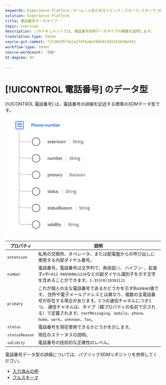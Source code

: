 ```yaml
---
keywords: Experience Platform；ホーム；人気のあるトピック；スキーマ;スキーマ;XDM；フィールド；スキーマ;スキーマ;phoneNumber;xdm:phoneNumber；データ型；データ型；
solution: Experience Platform
title: 電話番号データタイプ
topic: overview
description: このドキュメントでは、電話番号XDMデータタイプの概要を説明します。
translation-type: tm+mt
source-git-commit: f2238d35f3e2a279fbe8ef8b581282102039e932
workflow-type: tm+mt
source-wordcount: '208'
ht-degree: 9%

---
```



# [!UICONTROL 電話番号] のデータ型

[!UICONTROL 電話番号] は、電話番号の詳細を記述する標準のXDMデータ型です。

<img src="../images/data-types/phone-number.png" width="600" /><br />

| プロパティ | 説明 |
| --- | --- |
| `extension` | 私用の交換所、オペレータ、または配電盤からの呼び出しに使用する内部ダイヤル番号。 |
| `number` | 電話番号。電話番号は文字列で、角括弧`()`、ハイフン`-`、拡張子`x`や`+613 9403600x1234`などの副ダイヤル識別子を示す文字を含めることができます。`1-353(0)18391111` |
| `primary` | これが個人の主な電話番号であるかどうかを示すBoolean値です。 住所や電子メールアドレスとは異なり、複数の主電話番号が存在する場合があります。1つの通信チャネルにつき1つ。 通信チャネルは、タイプ（親プロパティの名前で示される）で定義されます。`textMessaging`、`mobile`、`phone`、`home`、`work`、`unknown`、`fax`。 |
| `status` | 電話番号を現在使用できるかどうかを示します。 |
| `statusReason` | 現在のステータスの説明。 |
| `validity` | 電話番号の技術的な正確性のレベル。 |

電話番号データ型の詳細については、パブリックXDMリポジトリを参照してください。

* [入力済みの例](https://github.com/adobe/xdm/blob/master/components/datatypes/phonenumber.example.1.json)
* [フルスキーマ](https://github.com/adobe/xdm/blob/master/components/datatypes/phonenumber.schema.json)